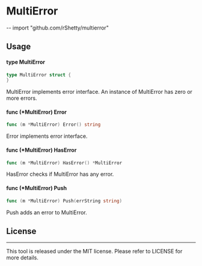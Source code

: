 # MultiError
--
    import "github.com/rShetty/multierror"


## Usage

#### type MultiError

```go
type MultiError struct {
}
```

MultiError implements error interface. An instance of MultiError has zero or
more errors.

#### func (*MultiError) Error

```go
func (m *MultiError) Error() string
```
Error implements error interface.

#### func (*MultiError) HasError

```go
func (m *MultiError) HasError() *MultiError
```
HasError checks if MultiError has any error.

#### func (*MultiError) Push

```go
func (m *MultiError) Push(errString string)
```
Push adds an error to MultiError.

## License
-------
This tool is released under the MIT license. Please refer to LICENSE for more details.
